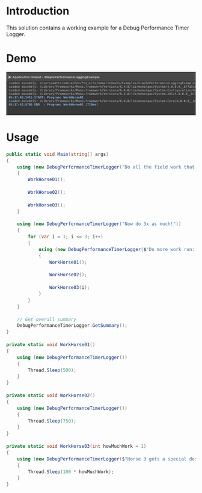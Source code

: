 # Introduction 

This solution contains a working example for a Debug Performance Timer Logger.

# Demo
![Simple Performance Logging](loggingsimple.png "Simple Performance Logging")


# Usage 
```csharp
public static void Main(string[] args)
{
    using (new DebugPerformanceTimerLogger("Do all the field work that needs doing"))
    {
        WorkHorse01();

        WorkHorse02();

        WorkHorse03();
    }

    using (new DebugPerformanceTimerLogger("Now do 3x as much!"))
    {
        for (var i = 1; i <= 3; i++)
        {
            using (new DebugPerformanceTimerLogger($"Do more work run: {i}"))
            {
                WorkHorse01();

                WorkHorse02();

                WorkHorse03(i);
            }
        }
    }

    // Get overall summary
    DebugPerformanceTimerLogger.GetSummary();
}

private static void WorkHorse01()
{
    using (new DebugPerformanceTimerLogger())
    {
        Thread.Sleep(500);
    }
}

private static void WorkHorse02()
{
    using (new DebugPerformanceTimerLogger())
    {
        Thread.Sleep(750);
    }
}

private static void WorkHorse03(int howMuchWork = 1)
{
    using (new DebugPerformanceTimerLogger($"Horse 3 gets a special description with the multiplier of 100 x {howMuchWork}"))
    {
        Thread.Sleep(100 * howMuchWork);
    }
}
```